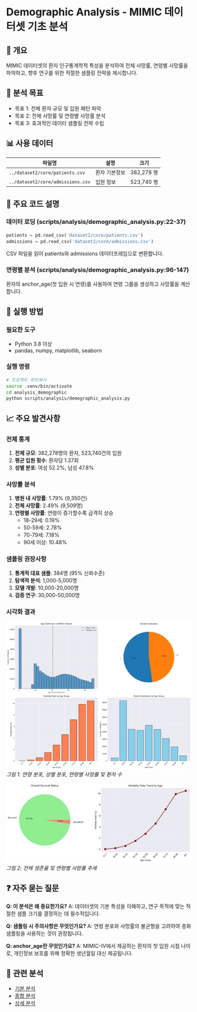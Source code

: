 # Demographic Analysis - MIMIC 데이터셋 기초 분석

## 📌 개요
MIMIC 데이터셋의 환자 인구통계학적 특성을 분석하여 전체 사망률, 연령별 사망률을 파악하고,
향후 연구를 위한 적절한 샘플링 전략을 제시합니다.

## 🎯 분석 목표
- 목표 1: 전체 환자 규모 및 입원 패턴 파악
- 목표 2: 전체 사망률 및 연령별 사망률 분석
- 목표 3: 효과적인 데이터 샘플링 전략 수립

## 📊 사용 데이터
| 파일명 | 설명 | 크기 |
|--------|------|------|
| `../dataset2/core/patients.csv` | 환자 기본정보 | 382,278 행 |
| `../dataset2/core/admissions.csv` | 입원 정보 | 523,740 행 |

## 🔧 주요 코드 설명

### 데이터 로딩 (scripts/analysis/demographic_analysis.py:22-37)
```python
patients = pd.read_csv('dataset2/core/patients.csv')
admissions = pd.read_csv('dataset2/core/admissions.csv')
```
CSV 파일을 읽어 patients와 admissions 데이터프레임으로 변환합니다.

### 연령별 분석 (scripts/analysis/demographic_analysis.py:96-147)
환자의 anchor_age(첫 입원 시 연령)를 사용하여 연령 그룹을 생성하고 사망률을 계산합니다.

## 🚀 실행 방법

### 필요한 도구
- Python 3.8 이상
- pandas, numpy, matplotlib, seaborn

### 실행 명령
```bash
# 프로젝트 루트에서
source .venv/bin/activate
cd analysis_demographic
python scripts/analysis/demographic_analysis.py
```

## 📈 주요 발견사항

### 전체 통계
1. **전체 규모**: 382,278명의 환자, 523,740건의 입원
2. **평균 입원 횟수**: 환자당 1.37회
3. **성별 분포**: 여성 52.2%, 남성 47.8%

### 사망률 분석
1. **병원 내 사망률**: 1.79% (9,350건)
2. **전체 사망률**: 2.49% (9,509명)
3. **연령별 사망률**: 연령이 증가할수록 급격히 상승
   - 18-29세: 0.19%
   - 50-59세: 2.78%
   - 70-79세: 7.18%
   - 90세 이상: 10.48%

### 샘플링 권장사항
1. **통계적 대표 샘플**: 384명 (95% 신뢰수준)
2. **탐색적 분석**: 1,000-5,000명
3. **모델 개발**: 10,000-20,000명
4. **검증 연구**: 30,000-50,000명

### 시각화 결과
![인구통계 개요](./figures/demographic_overview.png)
*그림 1: 연령 분포, 성별 분포, 연령별 사망률 및 환자 수*

![사망률 분석](./figures/mortality_analysis.png)
*그림 2: 전체 생존율 및 연령별 사망률 추세*

## ❓ 자주 묻는 질문

**Q: 이 분석은 왜 중요한가요?**
A: 데이터셋의 기본 특성을 이해하고, 연구 목적에 맞는 적절한 샘플 크기를 결정하는 데 필수적입니다.

**Q: 샘플링 시 주의사항은 무엇인가요?**
A: 연령 분포와 사망률의 불균형을 고려하여 층화 샘플링을 사용하는 것이 권장됩니다.

**Q: anchor_age란 무엇인가요?**
A: MIMIC-IV에서 제공하는 환자의 첫 입원 시점 나이로, 개인정보 보호를 위해 정확한 생년월일 대신 제공됩니다.

## 🔗 관련 분석
- [기본 분석](../analysis_basic/README.md)
- [종합 분석](../analysis_comprehensive/README.md)
- [상세 분석](../analysis_detailed/README.md)